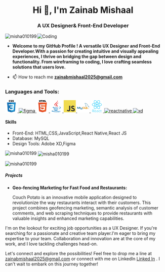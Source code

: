<h1 align="center">Hi 👋, I'm Zainab Mishaal</h1>
<h3 align="center">A UX Designer& Front-End Developer</h3>
<img align="right" alt="Coding" width="400" src="https://www.fullstacktechnology.com/wp-content/uploads/2020/11/web_developing_2.gif">

<p align="left"> <img src="https://komarev.com/ghpvc/?username=misha010199&label=Profile%20views&color=0e75b6&style=flat" alt="misha010199" /> </p>

-  **Welcome to my GitHub Profile ! A versatile UX Designer and Front-End Developer.With a passion for creating intuitive and visually appealing experiences, I thrive on bridging the gap between design and functionality. From wireframing to coding, I love crafting seamless solutions that users love.**

- 📫 How to reach me **zainabmishaal2025@gmail.com**


<p align="left">
</p>

<h3 align="left">Languages and Tools:</h3>
<p align="left"> <a href="https://www.w3schools.com/css/" target="_blank" rel="noreferrer"> <img src="https://raw.githubusercontent.com/devicons/devicon/master/icons/css3/css3-original-wordmark.svg" alt="css3" width="40" height="40"/> </a> <a href="https://www.figma.com/" target="_blank" rel="noreferrer"> <img src="https://www.vectorlogo.zone/logos/figma/figma-icon.svg" alt="figma" width="40" height="40"/> </a> <a href="https://www.w3.org/html/" target="_blank" rel="noreferrer"> <img src="https://raw.githubusercontent.com/devicons/devicon/master/icons/html5/html5-original-wordmark.svg" alt="html5" width="40" height="40"/> </a> <a href="https://www.java.com" target="_blank" rel="noreferrer"> <img src="https://raw.githubusercontent.com/devicons/devicon/master/icons/java/java-original.svg" alt="java" width="40" height="40"/> </a> <a href="https://developer.mozilla.org/en-US/docs/Web/JavaScript" target="_blank" rel="noreferrer"> <img src="https://raw.githubusercontent.com/devicons/devicon/master/icons/javascript/javascript-original.svg" alt="javascript" width="40" height="40"/> </a> <a href="https://www.mysql.com/" target="_blank" rel="noreferrer"> <img src="https://raw.githubusercontent.com/devicons/devicon/master/icons/mysql/mysql-original-wordmark.svg" alt="mysql" width="40" height="40"/> </a> <a href="https://reactjs.org/" target="_blank" rel="noreferrer"> <img src="https://raw.githubusercontent.com/devicons/devicon/master/icons/react/react-original-wordmark.svg" alt="react" width="40" height="40"/> </a> <a href="https://reactnative.dev/" target="_blank" rel="noreferrer"> <img src="https://reactnative.dev/img/header_logo.svg" alt="reactnative" width="40" height="40"/> </a> <a href="https://www.adobe.com/products/xd.html" target="_blank" rel="noreferrer"> <img src="https://cdn.worldvectorlogo.com/logos/adobe-xd.svg" alt="xd" width="40" height="40"/> </a> </p>

<h4><b> Skills</b></h4>
<ul>
  <li>Front-End: HTML,CSS,JavaScript,React Native,React JS</li>
  <li>Database: MySQL</li>
  <li>Design Tools: Adobe XD,Figma</li>
</ul>

<p><img align="left" src="https://github-readme-stats.vercel.app/api/top-langs?username=misha010199&show_icons=true&locale=en&layout=compact" alt="misha010199" /></p>

<p>&nbsp;<img align="center" src="https://github-readme-stats.vercel.app/api?username=misha010199&show_icons=true&locale=en" alt="misha010199" /></p>

<p><img align="center" src="https://github-readme-streak-stats.herokuapp.com/?user=misha010199&" alt="misha010199" /></p>

<h5>Projects</h5>
<ul>
  <li><Strong>Geo-fencing Marketing for Fast Food and Restaurants:</Strong> <p>Couch Potato is an innovative mobile application designed to revolutionize the way restaurants interact with their customers. This project combines geofencing marketing, semantic analysis of customer comments, and web scraping techniques to provide restaurants with valuable insights and enhanced marketing capabilities.</p></li>
  
</ul>
<p> I'm on the lookout for exciting job opportunities as a UX Designer. If you're searching for a passionate and creative team player.I'm eager to bring my expertise to your team. Collaboration and innovation are at the core of my work, and I love tackling challenges head-on.</p>

<p>Let's connect and explore the possibilities! Feel free to drop me a line at  <a href = "mailto: zainabmishaal2025@gmail.com">zainabmishaal2025@gmail.com</a> or connect with me on LinkedIn <a href="https://www.linkedin.com/in/zainab-mishaal/">Linked In</a> . I can't wait to embark on this journey together!</p>

